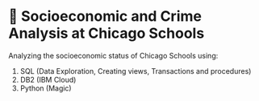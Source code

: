 # :dart: Socioeconomic and Crime Analysis at Chicago Schools #

Analyzing the socioeconomic status of Chicago Schools using:
1. SQL (Data Exploration, Creating views, Transactions and procedures)
2. DB2 (IBM Cloud)
3. Python (Magic)
